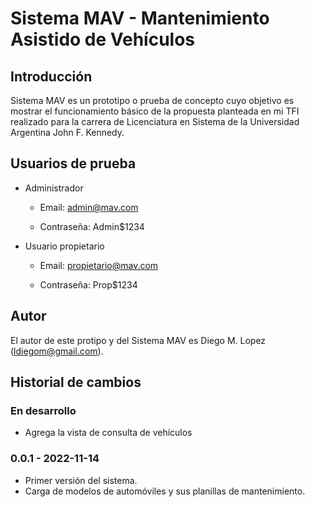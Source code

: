 # Sistema MAV - Mantenimiento Asistido de Vehículos

## Introducción

Sistema MAV es un prototipo o prueba de concepto cuyo objetivo es mostrar el funcionamiento básico
de la propuesta planteada en mi TFI realizado para la carrera de Licenciatura en Sistema de la
Universidad Argentina John F. Kennedy.

## Usuarios de prueba

- Administrador

  - Email: admin@mav.com

  - Contraseña: Admin$1234

- Usuario propietario

  - Email: propietario@mav.com

  - Contraseña: Prop$1234

## Autor

El autor de este protipo y del Sistema MAV es Diego M. Lopez (ldiegom@gmail.com).

## Historial de cambios

### En desarrollo

- Agrega la vista de consulta de vehículos

### 0.0.1 - 2022-11-14

- Primer versión del sistema.
- Carga de modelos de automóviles y sus planillas de mantenimiento.
